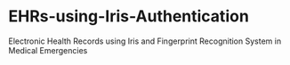# EHRs-using-Iris-Authentication
Electronic Health Records using Iris and Fingerprint  Recognition System in Medical Emergencies
